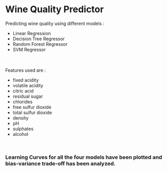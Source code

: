 # Wine Quality Predictor
Predicting wine quality using different models : <br>
<ul>
  <li> Linear Regression </li>
  <li> Decision Tree Regressor </li>
  <li> Random Forest Regressor </li>
  <li> SVM Regressor </li>
</ul>
<br><br>
Features used are :
<ul>
<li>fixed acidity</li>	<li>volatile acidity</li>	<li>citric acid</li>	<li>residual sugar</li>	<li>chlorides</li>	<li>free sulfur dioxide</li>	<li>total sulfur dioxide</li>	<li>density</li>	<li>pH</li>	<li>sulphates</li>	<li>alcohol</li>
</ul>
  
<br>
<h3> Learning Curves for all the four models have been plotted and bias-variance trade-off has been analyzed. </h3>

